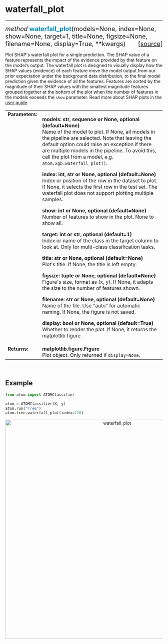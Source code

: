 # waterfall_plot
----------------

<div style="font-size:20px">
<em>method</em> <strong style="color:#008AB8">waterfall_plot</strong>(models=None,
index=None, show=None, target=1, title=None, figsize=None, filename=None,
display=True, **kwargs)
<span style="float:right">
<a href="https://github.com/tvdboom/ATOM/blob/master/atom/plots.py#L3539">[source]</a>
</span>
</div>

Plot SHAP's waterfall plot for a single prediction. The SHAP value
of a feature represents the impact of the evidence provided by that
feature on the model’s output. The waterfall plot is designed to
visually display how the SHAP values (evidence) of each feature move
the model output from our prior expectation under the background
data distribution, to the final model prediction given the evidence
of all the features. Features are sorted by the magnitude of their
SHAP values with the smallest magnitude features grouped together
at the bottom of the plot when the number of features in the models
exceeds the `show` parameter. Read more about SHAP plots in the
[user guide](../../../user_guide/plots/#shap).

<table style="font-size:16px">
<tr>
<td width="20%" class="td_title" style="vertical-align:top"><strong>Parameters:</strong></td>
<td width="80%" class="td_params">
<p>
<strong>models: str, sequence or None, optional (default=None)</strong><br>
Name of the model to plot. If None, all models in the pipeline are
selected. Note that leaving the default option could raise an
exception if there are multiple models in the pipeline. To avoid
this, call the plot from a model, e.g. <code>atom.xgb.waterfall_plot()</code>.
</p>
<p>
<strong>index: int, str or None, optional (default=None)</strong><br>
Index or position of the row in the dataset to plot. If None, it
selects the first row in the test set. The waterfall plot does
not support plotting multiple samples.
</p>
<p>
<strong>show: int or None, optional (default=None)</strong><br>
Number of features to show in the plot. None to show all.
</p>
<p>
<strong>target: int or str, optional (default=1)</strong><br>
Index or name of the class in the target column to look at. Only for
multi-class classification tasks.
</p>
<p>
<strong>title: str or None, optional (default=None)</strong><br>
Plot's title. If None, the title is left empty.
</p>
<p>
<strong>figsize: tuple or None, optional (default=None)</strong><br>
Figure's size, format as (x, y). If None, it adapts the size to the
number of features shown.
</p>
<p>
<strong>filename: str or None, optional (default=None)</strong><br>
Name of the file. Use "auto" for automatic naming.
If None, the figure is not saved.
</p>
<p>
<strong>display: bool or None, optional (default=True)</strong><br>
Whether to render the plot. If None, it returns the matplotlib figure.
</p>
</td>
</tr>
<tr>
<td width="20%" class="td_title" style="vertical-align:top"><strong>Returns:</strong></td>
<td width="80%" class="td_params">
<strong>matplotlib.figure.Figure</strong><br>
Plot object. Only returned if <code>display=None</code>.
</td>
</tr>
</table>
<br />



## Example

```python
from atom import ATOMClassifier

atom = ATOMClassifier(X, y)
atom.run("Tree")
atom.tree.waterfall_plot(index=120)
```

<div align="center">
    <img src="../../../img/plots/waterfall_plot.png" alt="waterfall_plot" width="700" height="700"/>
</div>


